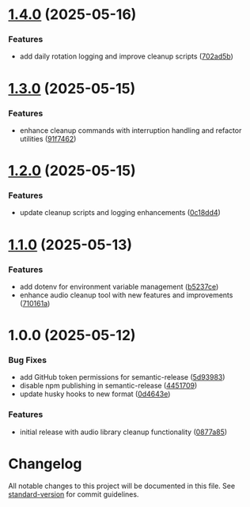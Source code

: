 # [1.4.0](https://github.com/jamiebclark/audio-library-cleanup/compare/v1.3.0...v1.4.0) (2025-05-16)


### Features

* add daily rotation logging and improve cleanup scripts ([702ad5b](https://github.com/jamiebclark/audio-library-cleanup/commit/702ad5bcc96f3a4e5f4a56d19d5fc631f879293d))

# [1.3.0](https://github.com/jamiebclark/audio-library-cleanup/compare/v1.2.0...v1.3.0) (2025-05-15)


### Features

* enhance cleanup commands with interruption handling and refactor utilities ([91f7462](https://github.com/jamiebclark/audio-library-cleanup/commit/91f74624e23831e448cce1843aba66fd3f79f0d7))

# [1.2.0](https://github.com/jamiebclark/audio-library-cleanup/compare/v1.1.0...v1.2.0) (2025-05-15)


### Features

* update cleanup scripts and logging enhancements ([0c18dd4](https://github.com/jamiebclark/audio-library-cleanup/commit/0c18dd4b92160549a6c5b5445d9511d7b3957631))

# [1.1.0](https://github.com/jamiebclark/audio-library-cleanup/compare/v1.0.0...v1.1.0) (2025-05-13)


### Features

* add dotenv for environment variable management ([b5237ce](https://github.com/jamiebclark/audio-library-cleanup/commit/b5237ce894f877324b4a01deb68007c38075f8ec))
* enhance audio cleanup tool with new features and improvements ([710161a](https://github.com/jamiebclark/audio-library-cleanup/commit/710161a72b7b4e8e795f0737ebd862dbc6faa7ec))

# 1.0.0 (2025-05-12)


### Bug Fixes

* add GitHub token permissions for semantic-release ([5d93983](https://github.com/jamiebclark/audio-library-cleanup/commit/5d939830645c098a753608a39a8703c862d98358))
* disable npm publishing in semantic-release ([4451709](https://github.com/jamiebclark/audio-library-cleanup/commit/445170937ad4a475e956cc59f39a60dccce43d23))
* update husky hooks to new format ([0d4643e](https://github.com/jamiebclark/audio-library-cleanup/commit/0d4643e1fc98f3f67f69384f3197e0c4e1454a9f))


### Features

* initial release with audio library cleanup functionality ([0877a85](https://github.com/jamiebclark/audio-library-cleanup/commit/0877a85680d2f108a3eff3ee6c892209747b0a3c))

# Changelog

All notable changes to this project will be documented in this file. See [standard-version](https://github.com/conventional-changelog/standard-version) for commit guidelines.

